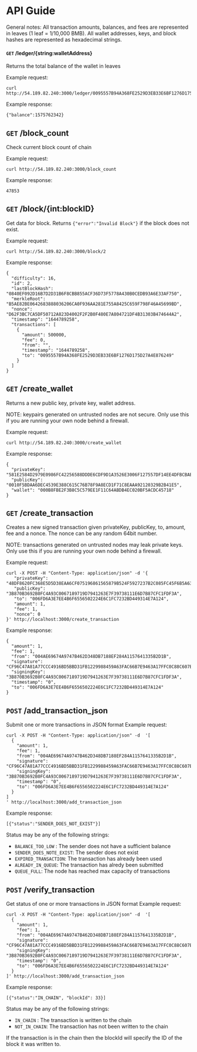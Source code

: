 # API Guide
General notes:
All transaction amounts, balances, and fees are represented in leaves (1 leaf = 1/10,000 BMB).
All wallet addresses, keys, and block hashes are represented as hexadecimal strings.

#### `GET` /ledger/{string:walletAddress}
Returns the total balance of the wallet in leaves 

Example request:

```
curl http://54.189.82.240:3000/ledger/0095557B94A368FE2529D3EB33E6BF1276D175D27A4E876249
```

Example response:
```
{"balance":1575762342}
```


## `GET` /block_count
Check current block count of chain

Example request:
```
curl http://54.189.82.240:3000/block_count
```

Example response:
```
47853
```

## `GET` /block/{int:blockID}
Get data for block. Returns `{"error":"Invalid Block"}` if the block does not exist.

Example request:
```
curl http://54.189.82.240:3000/block/2
```

Example response:
```
{
  "difficulty": 16,
  "id": 2,
  "lastBlockHash": "0840EF092D16B7D2D31B6F8CBB855ACF36D73F5778A430B0CEDB93A6E33AF750",
  "merkleRoot": "B5AE82BE0642683888036206CA0F936AA281E755A8425C659F798F46A45699BD",
  "nonce": "D62F3BC7CA5DF50712A823D4002F2F2B0F480E7A804721DF4B31303B474644A2",
  "timestamp": "1644789258",
  "transactions": [
    {
      "amount": 500000,
      "fee": 0,
      "from": "",
      "timestamp": "1644789258",
      "to": "0095557B94A368FE2529D3EB33E6BF1276D175D27A4E876249"
    }
  ]
}

```

## `GET` /create_wallet
Returns a new public key, private key, wallet address. 

NOTE: keypairs generated on untrusted nodes are not secure. Only use this if you are running your own node behind a firewall.

Example request:
```
curl http://54.189.82.240:3000/create_wallet
```

Example response:
```
{
  "privateKey": "581E2584D2979E0986FC42256588DDDE6CDF9D1A3526E3006F127557DF14EE4DFBCBAE1A08997F3B140A927505255647D4856639971EF879AAEB991BF11C98BE",
  "publicKey": "0010F5BDAA6DEC4539E388C615C76B78F9A8ECD1F71C8EAAA92120329B2B41E5",
  "wallet": "000B8FBE2F3B8C5C579EE1F11C64ABDB4EC020BF5ACDC45718"
}
```

## `GET` /create_transaction
Creates a new signed transaction given privateKey, publicKey, to, amount, fee and a nonce. The nonce can be any random 64bit number.

NOTE: transactions generated on untrusted nodes may leak private keys. Only use this if you are running your own node behind a firewall.

Example request:
```
curl -X POST -H "Content-Type: application/json" -d '{
   "privateKey": "48DF8620FC368E5D5D38EAA6CF075196861565879B524F5927237B2C085FC45F6B5A635A11B1EAB863C27DFFCB167886C85AC11E882789FC4D110C9904FE14E3",
   "publicKey": "3B870B3692B0FC4A93C0067189719D7941263E7F39738111E6D7B87CFC1FDF3A",
   "to": "006FD6A3E7EE4B6F6556502224E6C1FC7232BD449314E7A124",
   "amount": 1,
   "fee": 1,
   "nonce": 0
}' http://localhost:3000/create_transaction

```

Example response:
```
{
  "amount": 1,
  "fee": 1,
  "from": "004AE69674A9747B462D348DB7188EF284A1157641335B2D1B",
  "signature": "CF96C47A81A77CCC4916BD5BBD31FB1229988459A63FAC66B7E9463A17FFC0C88C607BB6F7979E7B1D60B19764BED229684521CEB3DC5E334FB7C8663E49C00F",
  "signingKey": "3B870B3692B0FC4A93C0067189719D7941263E7F39738111E6D7B87CFC1FDF3A",
  "timestamp": "0",
  "to": "006FD6A3E7EE4B6F6556502224E6C1FC7232BD449314E7A124"
}
```

## `POST` /add_transaction_json 
Submit one or more transactions in JSON format
Example request:
```
curl -X POST -H "Content-Type: application/json" -d  '[
  {
    "amount": 1,
    "fee": 1,
    "from": "004AE69674A9747B462D348DB7188EF284A1157641335B2D1B",
    "signature": "CF96C47A81A77CCC4916BD5BBD31FB1229988459A63FAC66B7E9463A17FFC0C88C607BB6F7979E7B1D60B19764BED229684521CEB3DC5E334FB7C8663E49C00F",
    "signingKey": "3B870B3692B0FC4A93C0067189719D7941263E7F39738111E6D7B87CFC1FDF3A",
    "timestamp": "0",
    "to": "006FD6A3E7EE4B6F6556502224E6C1FC7232BD449314E7A124"
  }
]
' http://localhost:3000/add_transaction_json
```

Example response:
```
[{"status":"SENDER_DOES_NOT_EXIST"}]
```

Status may be any of the following strings:
* `BALANCE_TOO_LOW` : The sender does not have a sufficient balance
* `SENDER_DOES_NOTE_EXIST`: The sender does not exist
* `EXPIRED_TRANSACTION`: The transaction has already been used
* `ALREADY_IN_QUEUE`: The transaction has alredy been submitted
* `QUEUE_FULL`: The node has reached max capacity of transactions


## `POST` /verify_transaction
Get status of one or more transactions in JSON format
Example request:
```
curl -X POST -H "Content-Type: application/json" -d  '[
  {
    "amount": 1,
    "fee": 1,
    "from": "004AE69674A9747B462D348DB7188EF284A1157641335B2D1B",
    "signature": "CF96C47A81A77CCC4916BD5BBD31FB1229988459A63FAC66B7E9463A17FFC0C88C607BB6F7979E7B1D60B19764BED229684521CEB3DC5E334FB7C8663E49C00F",
    "signingKey": "3B870B3692B0FC4A93C0067189719D7941263E7F39738111E6D7B87CFC1FDF3A",
    "timestamp": "0",
    "to": "006FD6A3E7EE4B6F6556502224E6C1FC7232BD449314E7A124"
  }
]' http://localhost:3000/add_transaction_json
```

Example response:
```
[{"status":"IN_CHAIN", "blockId": 33}]
```

Status may be any of the following strings:
* `IN_CHAIN` : The transaction is written to the chain
* `NOT_IN_CHAIN`: The transaction has not been written to the chain

If the transaction is in the chain then the blockId will specify the ID of the block it was written to.
